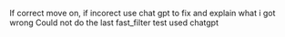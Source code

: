If correct move on, if incorect use chat gpt to fix and explain what i got wrong
Could not do the last fast_filter test used chatgpt
